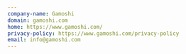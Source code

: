 ```yaml
---
company-name: Gamoshi
domain: gamoshi.com
home: https://www.gamoshi.com/
privacy-policy: https://www.gamoshi.com/privacy-policy
email: info@gamoshi.com
---
```




